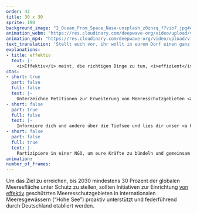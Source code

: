 ```yaml
---
order: 42
title: 30 x 30
sprite: 190
background_image: "2_Ocean_From_Space_Nasa-unsplash_z0znzq_f7vio7.jpg#4cd4ff"
animation_webm: "https://res.cloudinary.com/deepwave-org/video/upload/v1721821313/mo42_uicasr.webm"
animation_mp4: "https://res.cloudinary.com/deepwave-org/video/upload/v1721821199/mo42_irbu5x.mp4"
text_translation: 'Stellt euch vor, ihr wollt in eurem Dorf einen ganz besonderen Apfelbaum mit einem Zaun schützen, aber aus irgendwelchen blöden Gründen beschließt das Bauamt, dass es viel einfacher ist, den Zaun woanders hinzustellen, wo gar nichts zu schützen ist. Außerdem hat man vergessen, euch zu fragen, warum ihr genau diesen Baum schützen wollt und ob die Stelle, an der der Zaun jetzt steht, euren Weg blockiert.'
explanations:
- title: effektiv
  text: |-
    <i>Effektiv</i> meint, die richtigen Dinge zu tun, <i>effizient</i> die Dinge richtig zu machen. Effektiv geschützte Meeresschutzgebiete sollten also beides: das Richtige am richtigen Ort richtig machen. Das Richtige: eine ganzheitliche Gebietsplanung, am richtigen Ort: welche Fläche und <span class="expander"><span class="trigger">was genau</span><span class="info">Schutzgebiete werden vor allem dort gebraucht, wo Artenvielfalt und Ökosysteme besonderen Schutz brauchen, nicht dort, wo sie am wenigsten das business as usual stören</span></span> in dieser Fläche geschützt wird, richtig machen: strikte Kontrollen und konsequente Strafen bei Verstößen. Die Wirklichkeit sieht anders aus. <span class="sidenote"><cite class="icon-link_external"><a href="https://oceans.ubc.ca/2023/03/24/paper-park-index-helps-identify-55-unprotected-marine-protected-areas/" target="_blank" rel="noopener">Paper Park Index helps identify 55 unprotected marine protected areas / The University of British Columbia</a></cite><span>Paper Parks</span></span> existieren nur auf dem Papier und wenn man genau hinsieht, kann es einem passieren, dass man auf das sogenannte Paper Park <span class="sidenote"><cite class="icon-link_external"><a href="https://oceana.org/blog/the-paper-park-paradox/" target="_blank" rel="noopener">The ‘paper park’ paradox / Oceana</a></cite><span>Paradox</span></span> <span class="expander"><span class="trigger">stößt.</span><span class="info">dass in Schutzgebieten mehr gefischt wird als außerhalb.</span></span>
ctas:
- short: true
  part: false
  full: false
  text: |-
    Unterzeichne Petitionen zur Erweiterung von Meeresschutzgebieten <a href="https://only.one/act/30x30" target="_blank">MPA’s) auf 30% der Meere, zum Beispiel diese (hier</a>.
- short: false
  part: true
  full: false
  text: |-
    Informiere dich und andere über die Tiefsee und lies dir unser <a href="https://www.deepwave.org/mission-erde-alexander-gerst-und-antje-boetius-tauchen-ab/" target="_blank">Interview mit Antje Boetius</a> durch.
- short: false
  part: false
  full: true
  text: |-
    Partizipiere in einer NGO, um eure Kräfte zu bündeln und gemeinsam das zu erreichen, was alleine schwer zu schaffen ist.
animation:
number_of_frames:
---
```

Um das Ziel zu erreichen, bis 2030 mindestens 30 Prozent der globalen Meeresfläche unter Schutz zu stellen, sollten Initiativen zur Einrichtung [von effektiv](# "effektiv") geschützten Meeresschutzgebieten in internationalen Meeresgewässern (“Hohe See”) proaktiv unterstützt und federführend durch Deutschland etabliert werden.